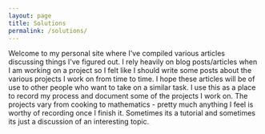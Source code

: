 ```yaml
---
layout: page
title: Solutions
permalink: /solutions/
---
```


Welcome to my personal site where I've compiled various articles discussing things I've figured out. I rely heavily on blog posts/articles when I am working on a project
so I felt like I should write some posts about the various projects I work on from time to time. I hope these articles will be of use to other people who want to take on 
a similar task. I use this as a place to record my process and document some of
the projects I work on. The projects vary from cooking to mathematics - pretty much anything I feel is worthy of recording once I finish it. Sometimes its a tutorial
and sometimes its just a discussion of an interesting topic. 


